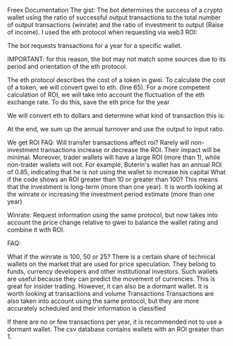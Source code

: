 Freex Documentation
The gist:
The bot determines the success of a crypto wallet using the ratio of successful output transactions to the total number of output transactions (winrate) and the ratio of investment to output (Raise of income). I used the eth protocol when requesting via web3
ROI:

The bot requests transactions for a year for a specific wallet.

IMPORTANT: for this reason, the bot may not match some sources due to its period and orientation of the eth protocol.

The eth protocol describes the cost of a token in gwei. To calculate the cost of a token, we will convert gwei to eth. (line 65).
For a more competent calculation of ROI, we will take into account the fluctuation of the eth exchange rate. To do this, save the eth price for the year

We will convert eth to dollars and determine what kind of transaction this is:

At the end, we sum up the annual turnover and use the output to input ratio.

We get ROI
FAQ:
Will transfer transactions affect roi?
Rarely will non-investment transactions increase or decrease the ROI. Their impact will be minimal. Moreover, trader wallets will have a large ROI (more than 1), while non-trader wallets will not. For example, Buterin's wallet has an annual ROI of 0.85, indicating that he is not using the wallet to increase his capital
What if the code shows an ROI greater than 10 or greater than 100?
This means that the investment is long-term (more than one year). It is worth looking at the winrate or increasing the investment period estimate (more than one year)

Winrate:
Request information using the same protocol, but now takes into account the price change relative to gwei to balance the wallet rating and combine it with ROI.

FAQ:

What if the winrate is 100, 50 or 25?
There is a certain share of technical wallets on the market that are used for price speculation. They belong to funds, currency developers and other institutional investors. Such wallets are useful because they can predict the movement of currencies. This is great for insider trading. However, it can also be a dormant wallet. It is worth looking at transactions and volume
Transactions
Transactions are also taken into account using the same protocol, but they are more accurately scheduled and their information is classified

If there are no or few transactions per year, it is recommended not to use a dormant wallet.
The csv database contains wallets with an ROI greater than 1.
